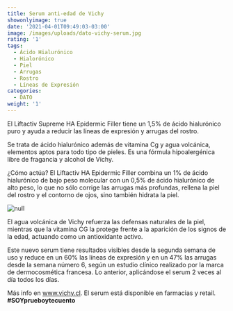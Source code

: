 ```yaml
---
title: Serum anti-edad de Vichy
showonlyimage: true
date: '2021-04-01T09:49:03-03:00'
image: /images/uploads/dato-vichy-serum.jpg
rating: '1'
tags:
  - Ácido Hialurónico
  - Hialorónico
  - Piel
  - Arrugas
  - Rostro
  - Líneas de Expresión
categories:
  - DATO
weight: '1'
---
```

El Liftactiv Supreme HA Epidermic Filler tiene un 1,5% de ácido hialurónico puro y ayuda a reducir las líneas de expresión y arrugas del rostro.

<!--more-->

Se trata de ácido hialurónico además de vitamina Cg y agua volcánica, elementos aptos para todo tipo de pieles. Es una fórmula hipoalergénica libre de fragancia y alcohol de Vichy.

¿Cómo actúa? El Liftactiv HA Epidermic Filler combina un 1% de ácido hialurónico de bajo peso molecular con un 0,5% de ácido hialurónico de alto peso, lo que no sólo corrige las arrugas más profundas, rellena la piel del rostro y el contorno de ojos, sino también hidrata la piel.

![null](/images/uploads/dato-vichy-serum-1.jpg)

El agua volcánica de Vichy refuerza las defensas naturales de la piel, mientras que la vitamina CG la protege frente a la aparición de los signos de la edad, actuando como un antioxidante activo. 

Este nuevo serum tiene resultados visibles desde la segunda semana de uso y reduce en un 60% las líneas de expresión y en un 47% las arrugas desde la semana número 6, según un estudio clínico realizado por la marca de dermocosmética francesa. Lo anterior, aplicándose el serum 2 veces al día todos los días.

Más info en www.vichy.cl. El serum está disponible en farmacias y retail. **\#SOYprueboytecuento**
